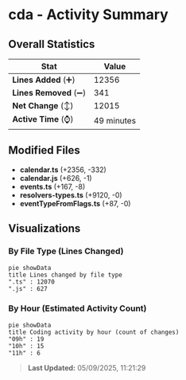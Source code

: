 # cda - Activity Summary 

## Overall Statistics

| Stat                   | Value                                                             |
| ---------------------- | ----------------------------------------------------------------- |
| **Lines Added** (➕)   | 12356                                          |
| **Lines Removed** (➖) | 341                                        |
| **Net Change** (↕)    | 12015                |
| **Active Time** (⌚)   | 49 minutes |


## Modified Files
- **calendar.ts** (+2356, -332)
- **calendar.js** (+626, -1)
- **events.ts** (+167, -8)
- **resolvers-types.ts** (+9120, -0)
- **eventTypeFromFlags.ts** (+87, -0)

## Visualizations

### By File Type (Lines Changed)

```mermaid
pie showData
title Lines changed by file type
".ts" : 12070
".js" : 627
```

### By Hour (Estimated Activity Count)

```mermaid
pie showData
title Coding activity by hour (count of changes)
"09h" : 19
"10h" : 15
"11h" : 6
```


> **Last Updated:** 05/09/2025, 11:21:29